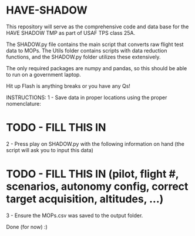 # HAVE-SHADOW
This repository will serve as the comprehensive code and data base for the HAVE SHADOW TMP as part of USAF TPS class 25A.

The SHADOW.py file contains the main script that converts raw flight test data to MOPs. The Utils folder contains scripts with data reduction functions, and the SHADOW.py folder utilizes these extensively.

 

The only required packages are numpy and pandas, so this should be able to run on a government laptop. 

Hit up Flash is anything breaks or you have any Qs!

INSTRUCTIONS:
1 - Save data in proper locations using the proper nomenclature:
# TODO - FILL THIS IN

2 - Press play on SHADOW.py with the following information on hand (the script will ask you to input this data)
# TODO - FILL THIS IN (pilot, flight #, scenarios, autonomy config, correct target acquisition, altitudes, ...)

3 - Ensure the MOPs.csv was saved to the output folder.

Done (for now) :) 



